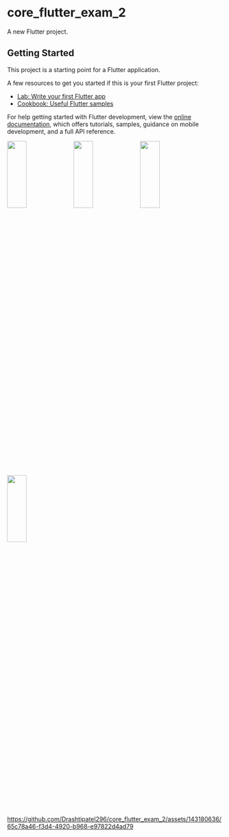 # core_flutter_exam_2

A new Flutter project.

## Getting Started

This project is a starting point for a Flutter application.

A few resources to get you started if this is your first Flutter project:

- [Lab: Write your first Flutter app](https://docs.flutter.dev/get-started/codelab)
- [Cookbook: Useful Flutter samples](https://docs.flutter.dev/cookbook)

For help getting started with Flutter development, view the
[online documentation](https://docs.flutter.dev/), which offers tutorials,
samples, guidance on mobile development, and a full API reference.

<img src="https://github.com/Drashtipatel296/core_flutter_exam_2/assets/143180636/84e3f16d-7bbe-4703-a0b9-21a423316d79" height=20%, width=30%>
<img src="https://github.com/Drashtipatel296/core_flutter_exam_2/assets/143180636/faf039d8-af8e-4cb5-97d3-4518315deb16" height=20%, width=30%>
<img src="https://github.com/Drashtipatel296/core_flutter_exam_2/assets/143180636/5b65ade1-a9f9-49b1-9b48-b791365f675a" height=20%, width=30%>
<img src="https://github.com/Drashtipatel296/core_flutter_exam_2/assets/143180636/72517985-e907-45cf-a519-fa7b2528774d" height=20%, width=30%>




https://github.com/Drashtipatel296/core_flutter_exam_2/assets/143180636/65c78a46-f3d4-4920-b968-e97822d4ad79


